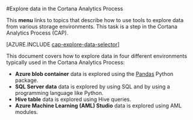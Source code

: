 <properties 
    pageTitle="Explore data in the Cortana Analytics Process | Microsoft Azure" 
    description="How to explore data in various storage enviromnents." 
    services="machine-learning,storage" 
    documentationCenter="" 
    authors="bradsev" 
    manager="paulettm" 
    editor="cgronlun" />

<tags 
    ms.service="machine-learning" 
    ms.workload="data-services" 
    ms.tgt_pltfrm="na" 
    ms.devlang="na" 
    ms.topic="article" 
    ms.date="10/20/2015" 
    ms.author="bradsev" /> 

#Explore data in the Cortana Analytics Process

This **menu** links to topics that describe how to use tools to explore data from various storage environments. This task is a step in the Cortana Analytics Process (CAP).

[AZURE.INCLUDE [cap-explore-data-selector](../../includes/cap-explore-data-selector.md)]

This document covers how to explore data in four different environments typically used in the Cortana Analytics Process:

- **Azure blob container** data is explored using the [Pandas](http://pandas.pydata.org/) Python package.
- **SQL Server data** data is explored by using SQL and by using a programming language like Python.
- **Hive table** data is explored using Hive queries.
- **Azure Machine Learning (AML) Studio** data is explored using AML modules.

